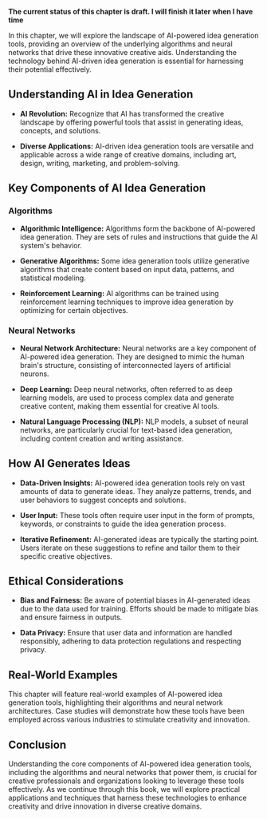 **The current status of this chapter is draft. I will finish it later when I have time**

In this chapter, we will explore the landscape of AI-powered idea generation tools, providing an overview of the underlying algorithms and neural networks that drive these innovative creative aids. Understanding the technology behind AI-driven idea generation is essential for harnessing their potential effectively.

Understanding AI in Idea Generation
-----------------------------------

* **AI Revolution:** Recognize that AI has transformed the creative landscape by offering powerful tools that assist in generating ideas, concepts, and solutions.

* **Diverse Applications:** AI-driven idea generation tools are versatile and applicable across a wide range of creative domains, including art, design, writing, marketing, and problem-solving.

Key Components of AI Idea Generation
------------------------------------

### Algorithms

* **Algorithmic Intelligence:** Algorithms form the backbone of AI-powered idea generation. They are sets of rules and instructions that guide the AI system's behavior.

* **Generative Algorithms:** Some idea generation tools utilize generative algorithms that create content based on input data, patterns, and statistical modeling.

* **Reinforcement Learning:** AI algorithms can be trained using reinforcement learning techniques to improve idea generation by optimizing for certain objectives.

### Neural Networks

* **Neural Network Architecture:** Neural networks are a key component of AI-powered idea generation. They are designed to mimic the human brain's structure, consisting of interconnected layers of artificial neurons.

* **Deep Learning:** Deep neural networks, often referred to as deep learning models, are used to process complex data and generate creative content, making them essential for creative AI tools.

* **Natural Language Processing (NLP):** NLP models, a subset of neural networks, are particularly crucial for text-based idea generation, including content creation and writing assistance.

How AI Generates Ideas
----------------------

* **Data-Driven Insights:** AI-powered idea generation tools rely on vast amounts of data to generate ideas. They analyze patterns, trends, and user behaviors to suggest concepts and solutions.

* **User Input:** These tools often require user input in the form of prompts, keywords, or constraints to guide the idea generation process.

* **Iterative Refinement:** AI-generated ideas are typically the starting point. Users iterate on these suggestions to refine and tailor them to their specific creative objectives.

Ethical Considerations
----------------------

* **Bias and Fairness:** Be aware of potential biases in AI-generated ideas due to the data used for training. Efforts should be made to mitigate bias and ensure fairness in outputs.

* **Data Privacy:** Ensure that user data and information are handled responsibly, adhering to data protection regulations and respecting privacy.

Real-World Examples
-------------------

This chapter will feature real-world examples of AI-powered idea generation tools, highlighting their algorithms and neural network architectures. Case studies will demonstrate how these tools have been employed across various industries to stimulate creativity and innovation.

Conclusion
----------

Understanding the core components of AI-powered idea generation tools, including the algorithms and neural networks that power them, is crucial for creative professionals and organizations looking to leverage these tools effectively. As we continue through this book, we will explore practical applications and techniques that harness these technologies to enhance creativity and drive innovation in diverse creative domains.

